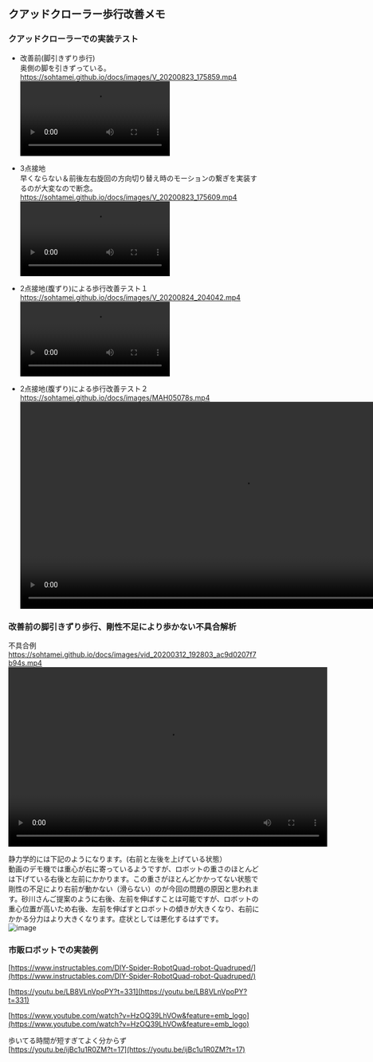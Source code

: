 ## クアッドクローラー歩行改善メモ

### クアッドクローラーでの実装テスト  

* 改善前(脚引きずり歩行)  
奥側の脚を引きずっている。  
https://sohtamei.github.io/docs/images/V_20200823_175859.mp4
<video src="https://sohtamei.github.io/docs/images/V_20200823_175859.mp4" controls></video>
  

* 3点接地  
早くならない＆前後左右旋回の方向切り替え時のモーションの繋ぎを実装するのが大変なので断念。  
https://sohtamei.github.io/docs/images/V_20200823_175609.mp4
<video src="https://sohtamei.github.io/docs/images/V_20200823_175609.mp4" controls></video>
  

* 2点接地(腹ずり)による歩行改善テスト１  
https://sohtamei.github.io/docs/images/V_20200824_204042.mp4
<video src="https://sohtamei.github.io/docs/images/V_20200824_204042.mp4" controls></video>
  

* 2点接地(腹ずり)による歩行改善テスト２  
https://sohtamei.github.io/docs/images/MAH05078s.mp4
<video src="https://sohtamei.github.io/docs/images/MAH05078s.mp4" controls width="894" height="415"></video>
  

### 改善前の脚引きずり歩行、剛性不足により歩かない不具合解析  

不具合例  
https://sohtamei.github.io/docs/images/vid_20200312_192803_ac9d0207f7b94s.mp4
<video src="https://sohtamei.github.io/docs/images/vid_20200312_192803_ac9d0207f7b94s.mp4" controls width="640" height="360"></video>

静力学的には下記のようになります。(右前と左後を上げている状態）  
動画のデモ機では重心が右に寄っているようですが、ロボットの重さのほとんどは下げている右後と左前にかかります。この重さがほとんどかかってない状態で剛性の不足により右前が動かない（滑らない）のが今回の問題の原因と思われます。砂川さんご提案のように右後、左前を伸ばすことは可能ですが、ロボットの重心位置が高いため右後、左前を伸ばすとロボットの傾きが大きくなり、右前にかかる分力はより大きくなります。症状としては悪化するはずです。  
![image](https://github.com/sohtamei/docs/assets/43091864/4689b030-327e-48a2-b1d8-6fcb1307a7f9)

### 市販ロボットでの実装例  

[https://www.instructables.com/DIY-Spider-RobotQuad-robot-Quadruped/](https://www.instructables.com/DIY-Spider-RobotQuad-robot-Quadruped/)  

[https://youtu.be/LB8VLnVpoPY?t=331](https://youtu.be/LB8VLnVpoPY?t=331)  

[https://www.youtube.com/watch?v=HzOQ39LhVOw&feature=emb_logo](https://www.youtube.com/watch?v=HzOQ39LhVOw&feature=emb_logo)  

歩いてる時間が短すぎてよく分からず  
[https://youtu.be/ijBc1u1R0ZM?t=17](https://youtu.be/ijBc1u1R0ZM?t=17)  
